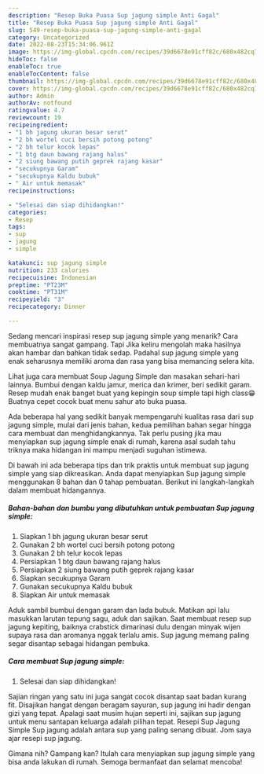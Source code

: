 ```yaml
---
description: "Resep Buka Puasa Sup jagung simple Anti Gagal"
title: "Resep Buka Puasa Sup jagung simple Anti Gagal"
slug: 549-resep-buka-puasa-sup-jagung-simple-anti-gagal
category: Uncategorized
date: 2022-08-23T15:34:06.961Z
image: https://img-global.cpcdn.com/recipes/39d6678e91cff82c/680x482cq70/sup-jagung-simple-foto-resep-utama.jpg
hideToc: false
enableToc: true
enableTocContent: false
thumbnail: https://img-global.cpcdn.com/recipes/39d6678e91cff82c/680x482cq70/sup-jagung-simple-foto-resep-utama.jpg
cover: https://img-global.cpcdn.com/recipes/39d6678e91cff82c/680x482cq70/sup-jagung-simple-foto-resep-utama.jpg
author: Admin
authorAv: notfound
ratingvalue: 4.7
reviewcount: 19
recipeingredient:
- "1 bh jagung ukuran besar serut"
- "2 bh wortel cuci bersih potong potong"
- "2 bh telur kocok lepas"
- "1 btg daun bawang rajang halus"
- "2 siung bawang putih geprek rajang kasar"
- "secukupnya Garam"
- "secukupnya Kaldu bubuk"
- " Air untuk memasak"
recipeinstructions:

- "Selesai dan siap dihidangkan!"
categories:
- Resep
tags:
- sup
- jagung
- simple

katakunci: sup jagung simple 
nutrition: 233 calories
recipecuisine: Indonesian
preptime: "PT23M"
cooktime: "PT31M"
recipeyield: "3"
recipecategory: Dinner

---
```



Sedang mencari inspirasi resep sup jagung simple yang menarik? Cara membuatnya sangat gampang. Tapi Jika keliru mengolah maka hasilnya akan hambar dan bahkan tidak sedap. Padahal sup jagung simple yang enak seharusnya memiliki aroma dan rasa yang bisa memancing selera kita.


Lihat juga cara membuat Soup Jagung Simple dan masakan sehari-hari lainnya. Bumbui dengan kaldu jamur, merica dan krimer, beri sedikit garam. Resep mudah enak banget buat yang kepingin soup simple tapi high class😁Buatnya cepet cocok buat menu sahur ato buka puasa.

Ada beberapa hal yang sedikit banyak mempengaruhi kualitas rasa dari sup jagung simple, mulai dari jenis bahan, kedua pemilihan bahan segar hingga cara membuat dan menghidangkannya. Tak perlu pusing jika mau menyiapkan sup jagung simple enak di rumah, karena asal sudah tahu triknya maka hidangan ini mampu menjadi suguhan istimewa.


Di bawah ini ada beberapa tips dan trik praktis untuk membuat sup jagung simple yang siap dikreasikan. Anda dapat menyiapkan Sup jagung simple menggunakan 8 bahan dan 0 tahap pembuatan. Berikut ini langkah-langkah dalam membuat hidangannya.

<!--inarticleads1-->

##### Bahan-bahan dan bumbu yang dibutuhkan untuk pembuatan Sup jagung simple:

1. Siapkan 1 bh jagung ukuran besar serut
1. Gunakan 2 bh wortel cuci bersih potong potong
1. Gunakan 2 bh telur kocok lepas
1. Persiapkan 1 btg daun bawang rajang halus
1. Persiapkan 2 siung bawang putih geprek rajang kasar
1. Siapkan secukupnya Garam
1. Gunakan secukupnya Kaldu bubuk
1. Siapkan  Air untuk memasak


Aduk sambil bumbui dengan garam dan lada bubuk. Matikan api lalu masukkan larutan tepung sagu, aduk dan sajikan. Saat membuat resep sup jagung kepiting, baiknya crabstick dimarinasi dulu dengan minyak wijen supaya rasa dan aromanya nggak terlalu amis. Sup jagung memang paling segar disantap sebagai hidangan pembuka. 

<!--inarticleads2-->

##### Cara membuat Sup jagung simple:


1. Selesai dan siap dihidangkan!

Sajian ringan yang satu ini juga sangat cocok disantap saat badan kurang fit. Disajikan hangat dengan beragam sayuran, sup jagung ini hadir dengan gizi yang tepat. Apalagi saat musim hujan seperti ini, sajikan sup jagung untuk menu santapan keluarga adalah pilihan tepat. Resepi Sup Jagung Simple Sup jagung adalah antara sup yang paling senang dibuat. Jom saya ajar resepi sup jagung. 

Gimana nih? Gampang kan? Itulah cara menyiapkan sup jagung simple yang bisa anda lakukan di rumah. Semoga bermanfaat dan selamat mencoba!
